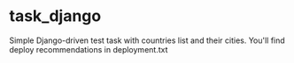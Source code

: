 # task_django
Simple Django-driven test task with countries list and their cities.
You'll find deploy recommendations in deployment.txt
